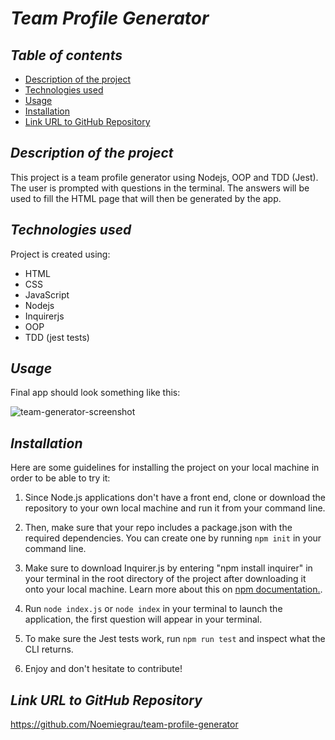 # **_Team Profile Generator_**

## **_Table of contents_**
* [Description of the project](#description-of-the-project)
* [Technologies used](#technologies-used)
* [Usage](#usage)
* [Installation](#installation)
* [Link URL to GitHub Repository](#link-URL-to-GitHub-repository)

## **_Description of the project_**
This project is a team profile generator using Nodejs, OOP and TDD (Jest). The user is prompted with questions in the terminal. The answers will be used to fill the HTML page that will then be generated by the app.

## **_Technologies used_**
Project is created using:
* HTML
* CSS
* JavaScript
* Nodejs
* Inquirerjs
* OOP
* TDD (jest tests)

## **_Usage_**



Final app should look something like this:

![team-generator-screenshot](https://user-images.githubusercontent.com/78329298/116056411-9f880800-a632-11eb-9d18-343bd44ddea9.png)

## **_Installation_**
Here are some guidelines for installing the project on your local machine in order to be able to try it: 

1. Since Node.js applications don't have a front end, clone or download the repository to your own local machine and run it from your command line.

2. Then, make sure that your repo includes a package.json with the required dependencies. You can create one by running ```npm init``` in your command line.

3. Make sure to download Inquirer.js by entering "npm install inquirer" in your terminal in the root directory of the project after downloading it onto your local machine. Learn more about this on [npm documentation.](https://www.npmjs.com/package/inquirer).

4. Run ```node index.js``` or ```node index``` in your terminal to launch the application, the first question will appear in your terminal. 

5. To make sure the Jest tests work, run ```npm run test``` and inspect what the CLI returns.

6. Enjoy and don't hesitate to contribute!

## **_Link URL to GitHub Repository_**
https://github.com/Noemiegrau/team-profile-generator